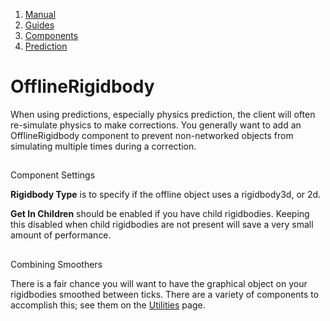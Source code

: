 1.  [Manual](/docs/manual)
3.  [Guides](/docs/manual/guides)
5.  [Components](/docs/manual/guides/components)
7.  [Prediction](/docs/manual/guides/components/prediction)

# OfflineRigidbody

When using predictions, especially physics prediction, the client will often re-simulate physics to make corrections. You generally want to add an OfflineRigidbody component to prevent non-networked objects from simulating multiple times during a correction.

## 


Component Settings

**Rigidbody Type** is to specify if the offline object uses a rigidbody3d, or 2d.

**Get In Children** should be enabled if you have child rigidbodies. Keeping this disabled when child rigidbodies are not present will save a very small amount of performance.

## 


Combining Smoothers

There is a fair chance you will want to have the graphical object on your rigidbodies smoothed between ticks. There are a variety of components to accomplish this; see them on the [Utilities](/docs/manual/guides/components/utilities) page.